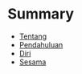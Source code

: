 # Summary

* [Tentang](README.md)
* [Pendahuluan](00-pendahuluan.md)
* [Diri](01-diri.md)
* [Sesama](02-sesama.md)


